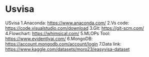 # Usvisa
USvisa
1.Anaconda: https://www.anaconda.com/
2.Vs code: https://code.visualstudio.com/download
3.Git: https://git-scm.com/
4.Flowchart: https://whimsical.com/
5.MLOPs Tool: https://www.evidentlyai.com/
6.MongoDB: https://account.mongodb.com/account/login
7.Data link: https://www.kaggle.com/datasets/moro23/easyvisa-dataset
